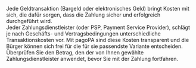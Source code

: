 Jede Geldtransaktion (Bargeld oder elektronisches Geld) bringt Kosten mit sich, die dafür sorgen, dass die Zahlung sicher und erfolgreich durchgeführt wird.  
Jeder Zahlungsdienstleister (oder PSP, Payment Service Provider), schlägt je nach Geschäfts- und Vertragsbedingungen unterschiedliche Transaktionskosten vor.
Mit pagoPA sind diese Kosten transparent und die Bürger können sich frei für die für sie passendste Variante entscheiden. Überprüfen Sie den Betrag, den der von Ihnen gewählte Zahlungsdienstleister anwendet, bevor Sie mit der Zahlung fortfahren.